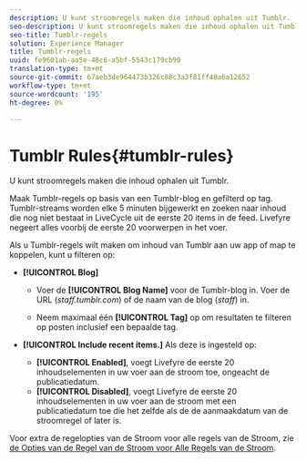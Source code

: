 ```yaml
---
description: U kunt stroomregels maken die inhoud ophalen uit Tumblr.
seo-description: U kunt stroomregels maken die inhoud ophalen uit Tumblr.
seo-title: Tumblr-regels
solution: Experience Manager
title: Tumblr-regels
uuid: fe9601ab-aa5e-48c6-a5bf-5543c179cb90
translation-type: tm+mt
source-git-commit: 67aeb3de964473b326c88c3a3f81ff48a6a12652
workflow-type: tm+mt
source-wordcount: '195'
ht-degree: 0%

---
```



# Tumblr Rules{#tumblr-rules}

U kunt stroomregels maken die inhoud ophalen uit Tumblr.

Maak Tumblr-regels op basis van een Tumblr-blog en gefilterd op tag. Tumblr-streams worden elke 5 minuten bijgewerkt en zoeken naar inhoud die nog niet bestaat in LiveCycle uit de eerste 20 items in de feed. Livefyre negeert alles voorbij de eerste 20 voorwerpen in het voer.

Als u Tumblr-regels wilt maken om inhoud van Tumblr aan uw app of map te koppelen, kunt u filteren op:

* **[!UICONTROL Blog]**

   * Voer de **[!UICONTROL Blog Name]** voor de Tumblr-blog in. Voer de URL (*staff.tumblr.com*) of de naam van de blog (*staff*) in.

   * Neem maximaal één **[!UICONTROL Tag]** op om resultaten te filteren op posten inclusief een bepaalde tag.

* **[!UICONTROL Include recent items.]** Als deze is ingesteld op:

   * **[!UICONTROL Enabled]**, voegt Livefyre de eerste 20 inhoudselementen in uw voer aan de stroom toe, ongeacht de publicatiedatum.
   * **[!UICONTROL Disabled]**, voegt Livefyre de eerste 20 inhoudselementen in uw voer aan de stroom met een publicatiedatum toe die het zelfde als de de aanmaakdatum van de stroomregel of later is.

Voor extra de regelopties van de Stroom voor alle regels van de Stroom, zie [de Opties van de Regel van de Stroom voor Alle Regels van de Stroom](../c-streams/c-stream-rule-options-for-all-stream-rules.md#c_stream_rule_options_for_all_stream_rules).
